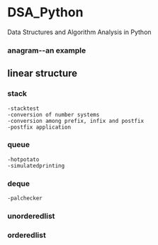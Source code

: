 # DSA_Python
Data Structures and Algorithm Analysis in Python

### anagram--an example

## linear structure
### stack
    -stacktest
    -conversion of number systems
    -conversion among prefix, infix and postfix
    -postfix application
### queue
    -hotpotato
    -simulatedprinting
### deque
    -palchecker
### unorderedlist
### orderedlist